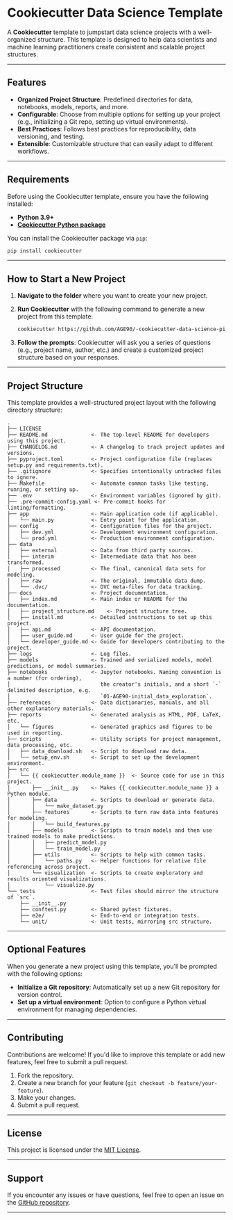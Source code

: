 # Cookiecutter Data Science Template

A **Cookiecutter** template to jumpstart data science projects with a well-organized structure. This template is designed to help data scientists and machine learning practitioners create consistent and scalable project structures.

---

## Features

- **Organized Project Structure**: Predefined directories for data, notebooks, models, reports, and more.
- **Configurable**: Choose from multiple options for setting up your project (e.g., initializing a Git repo, setting up virtual environments).
- **Best Practices**: Follows best practices for reproducibility, data versioning, and testing.
- **Extensible**: Customizable structure that can easily adapt to different workflows.

---

## Requirements

Before using the Cookiecutter template, ensure you have the following installed:

- **Python 3.9+**
- **[Cookiecutter Python package](https://cookiecutter.readthedocs.io/en/latest/installation.html)**

You can install the Cookiecutter package via `pip`:

```bash
pip install cookiecutter
```

---

## How to Start a New Project

1. **Navigate to the folder** where you want to create your new project.

2. **Run Cookiecutter** with the following command to generate a new project from this template:

    ```bash
    cookiecutter https://github.com/AGE90/-cookiecutter-data-science-pip
    ```

3. **Follow the prompts**: Cookiecutter will ask you a series of questions (e.g., project name, author, etc.) and create a customized project structure based on your responses.

---

## Project Structure

This template provides a well-structured project layout with the following directory structure:

```text
.
├── LICENSE
├── README.md              <- The top-level README for developers using this project.
├── CHANGELOG.md           <- A changelog to track project updates and versions.
├── pyproject.toml         <- Project configuration file (replaces setup.py and requirements.txt).
├── .gitignore             <- Specifies intentionally untracked files to ignore.
├── Makefile               <- Automate common tasks like testing, running, or setting up.
├── .env                   <- Environment variables (ignored by git).
├── .pre-commit-config.yaml <- Pre-commit hooks for linting/formatting.
├── app                    <- Main application code (if applicable).
│   └── main.py            <- Entry point for the application.
├── config                 <- Configuration files for the project.
│   ├── dev.yml            <- Development environment configuration.
│   └── prod.yml           <- Production environment configuration.
├── data
│   ├── external           <- Data from third party sources.
│   ├── interim            <- Intermediate data that has been transformed.
│   ├── processed          <- The final, canonical data sets for modeling.
│   ├── raw                <- The original, immutable data dump.
│   └── .dvc/              <- DVC meta-files for data tracking.
├── docs                   <- Project documentation.
│   ├── index.md           <- Main index or README for the documentation.
│   ├── project_structure.md    <- Project structure tree.
│   ├── install.md         <- Detailed instructions to set up this project.
│   ├── api.md             <- API documentation.
│   ├── user_guide.md      <- User guide for the project.
│   └── developer_guide.md <- Guide for developers contributing to the project.
├── logs                   <- Log files.
├── models                 <- Trained and serialized models, model predictions, or model summaries.
├── notebooks              <- Jupyter notebooks. Naming convention is a number (for ordering),
│                             the creator's initials, and a short `-` delimited description, e.g.
│                             `01-AGE90-initial_data_exploration`.
├── references             <- Data dictionaries, manuals, and all other explanatory materials.
├── reports                <- Generated analysis as HTML, PDF, LaTeX, etc.
│   └── figures            <- Generated graphics and figures to be used in reporting.
├── scripts                <- Utility scripts for project management, data processing, etc.
│   ├── data_download.sh   <- Script to download raw data.
│   └── setup_env.sh       <- Script to set up the development environment.
├── src
│   └── {{ cookiecutter.module_name }}  <- Source code for use in this project.
│       ├── __init__.py    <- Makes {{ cookiecutter.module_name }} a Python module.
│       ├── data           <- Scripts to download or generate data.
│       │   └── make_dataset.py
│       ├── features       <- Scripts to turn raw data into features for modeling.
│       │   └── build_features.py
│       ├── models         <- Scripts to train models and then use trained models to make predictions.
│       │   ├── predict_model.py
│       │   └── train_model.py
│       ├── utils          <- Scripts to help with common tasks.
│       │   └── paths.py   <- Helper functions for relative file referencing across project.
│       └── visualization  <- Scripts to create exploratory and results oriented visualizations.
│           └── visualize.py
└── tests                  <- Test files should mirror the structure of `src`.
    ├── __init__.py
    ├── conftest.py        <- Shared pytest fixtures.
    ├── e2e/               <- End-to-end or integration tests.
    └── unit/              <- Unit tests, mirroring src structure.
```

---

## Optional Features

When you generate a new project using this template, you'll be prompted with the following options:

- **Initialize a Git repository**: Automatically set up a new Git repository for version control.
- **Set up a virtual environment**: Option to configure a Python virtual environment for managing dependencies.

---

## Contributing

Contributions are welcome! If you'd like to improve this template or add new features, feel free to submit a pull request.

1. Fork the repository.
2. Create a new branch for your feature (`git checkout -b feature/your-feature`).
3. Make your changes.
4. Submit a pull request.

---

## License

This project is licensed under the [MIT License](LICENSE).

---

## Support

If you encounter any issues or have questions, feel free to open an issue on the [GitHub repository](https://github.com/AGE90/-cookiecutter-data-science-pip/issues).

---